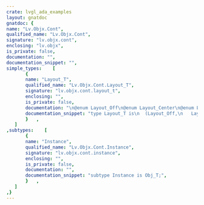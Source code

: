 ```yaml
---
crate: lvgl_ada_examples
layout: gnatdoc
gnatdoc: {
name: "Lv.Objx.Cont",
qualified_name: "Lv.Objx.Cont",
signature: "lv.objx.cont",
enclosing: "lv.objx",
is_private: false,
documentation: "",
documentation_snippet: "",
simple_types:    [
       {
       name: "Layout_T",
       qualified_name: "Lv.Objx.Cont.Layout_T",
       signature: "lv.objx.cont.layout_t",
       enclosing: "",
       is_private: false,
       documentation: "\n@enum Layout_Off\n@enum Layout_Center\n@enum Layout_Col_L\n  Column left align\n@enum Layout_Col_M\n  Column middle align\n@enum Layout_Col_R\n  Column right align\n@enum Layout_Row_T\n  Row top align\n@enum Layout_Row_M\n  Row middle align\n@enum Layout_Row_B\n  Row bottom align\n@enum Layout_Pretty\n  Put as many object as possible in row and begin a new row\n@enum Layout_Grid\n  Align same-sized object into a grid",
       documentation_snippet: "type Layout_T is\n  (Layout_Off,\n   Layout_Center,\n   Layout_Col_L,\n   Layout_Col_M,\n   Layout_Col_R,\n   Layout_Row_T,\n   Layout_Row_M,\n   Layout_Row_B,\n   Layout_Pretty,\n   Layout_Grid);",
       }   ,
   ]
,subtypes:    [
       {
       name: "Instance",
       qualified_name: "Lv.Objx.Cont.Instance",
       signature: "lv.objx.cont.instance",
       enclosing: "",
       is_private: false,
       documentation: "",
       documentation_snippet: "subtype Instance is Obj_T;",
       }   ,
   ]
,}
---
```

